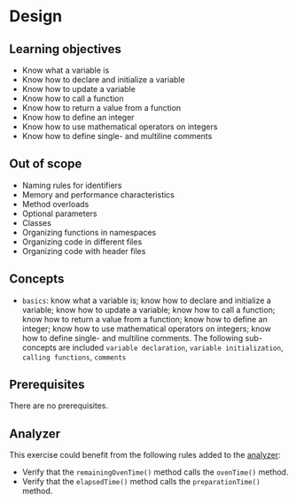 # Design

## Learning objectives

- Know what a variable is
- Know how to declare and initialize a variable
- Know how to update a variable
- Know how to call a function
- Know how to return a value from a function
- Know how to define an integer
- Know how to use mathematical operators on integers
- Know how to define single- and multiline comments

## Out of scope

- Naming rules for identifiers
- Memory and performance characteristics
- Method overloads
- Optional parameters
- Classes
- Organizing functions in namespaces
- Organizing code in different files
- Organizing code with header files

## Concepts

- `basics`: know what a variable is; know how to declare and initialize a variable; know how to update a variable; know how to call a function; know how to return a value from a function; know how to define an integer; know how to use mathematical operators on integers; know how to define single- and multiline comments. The following sub-concepts are included `variable declaration`, `variable initialization`, `calling functions`, `comments`

## Prerequisites

There are no prerequisites.

## Analyzer

This exercise could benefit from the following rules added to the [analyzer][analyzer]:

- Verify that the `remainingOvenTime()` method calls the `ovenTime()` method.
- Verify that the `elapsedTime()` method calls the `preparationTime()` method.

[analyzer]: https://github.com/exercism/cpp-analyzer
